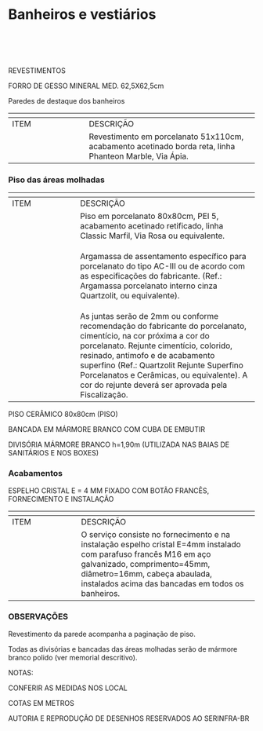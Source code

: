 # Banheiros e vestiários



<figure><img src="https://lh7-us.googleusercontent.com/smGcTYl_HMz3aVEnbPwQ30O2wcIzKe84dwc6ktyZ7ktTIk0mgFnMzfZEQjeCllot6TzwuIJjwumnrnaoUXmI7EtMtpWvPhLAswFLAj8e-xWWFu_JefbJjMDRS7O12XgcU8yZVoWSrZYI3HdZoi8AvII" alt=""><figcaption></figcaption></figure>

&#x20;

<figure><img src="https://lh7-us.googleusercontent.com/BrDsZQqckbmhbQC-6qMNizfFq4CZyqcn0idx4tTqh2E72WDoQtb5NeOMw6MwIJxB7HxYZrItyjd4jjEBK54eUkOx-314rgYqf_kd8-qPaY5VkKntsqxQlZGS5nbVQfaoRBCOP7LXpozr_1_6K-YNFEc" alt=""><figcaption></figcaption></figure>

<figure><img src="https://lh7-us.googleusercontent.com/7kPeboDsy0tDahEVUq8PP3gSHjCKkfRaPI09ZzIJz-vodPXAsfk7VpPSwscxTgY9AvdvgINRYdNKAShhMemxEqHnesTyaDtNePBvgWYeoYp7ASwobdY21zjyyMhmmvIm9sdoMJeZ5z9O6ykezzBPlkk" alt=""><figcaption></figcaption></figure>

&#x20;&#x20;

<figure><img src="https://lh7-us.googleusercontent.com/1ZQSMRRGjMDnrqgtQjuP0g5kHIBFw9oOGE5hCiKEL6utiUN868u6vM0-hb9Wj6lwORIqbmUyYxje6j0mO6IL5Bgbf6oz-LbEF9-dIGoNptuFWdNjTrG_ssTROl1SC7G-z0sZWyUj6yAIX2w8-PmJAVI" alt=""><figcaption></figcaption></figure>

<figure><img src="https://lh7-us.googleusercontent.com/vw5FpKV-VazplATln70l8S3O7jm1aop5jPLjZDL4tiMdMqWnILQ7_-RdNC81CmaMPhxRbSVtSJPqrQOeYVcMkDZv1c-A6dnh9jBNputof_L5s43oyb4_Ec95j3ntix53KVX8leUxMyjoyVPJ3nvs3w4" alt=""><figcaption></figcaption></figure>

REVESTIMENTOS

FORRO DE GESSO MINERAL MED. 62,5X62,5cm

Paredes de destaque dos banheiros

<table data-header-hidden><thead><tr><th width="141"></th><th></th></tr></thead><tbody><tr><td>ITEM</td><td>DESCRIÇÃO</td></tr><tr><td><img src="https://lh7-us.googleusercontent.com/q1tOAUgLM3UTZqV9BYn6AHyitF5vh8IjFAQGbHAX7_UAueR57v81Dr1oYy1nGaVBozWoa7pWJQvn0ZNhh5FMl6dlbvq_xe7TyMWlQZ-WlwBfaIS_Qx_eM8wQbzyj2wajmizyvFcu2IWGcjB1SwnFazk" alt=""> </td><td>Revestimento em porcelanato 51x110cm, acabamento acetinado borda reta, linha Phanteon Marble, Via Ápia.</td></tr></tbody></table>

### Piso das áreas molhadas

<table data-header-hidden><thead><tr><th width="123"></th><th></th></tr></thead><tbody><tr><td>ITEM</td><td>DESCRIÇÃO</td></tr><tr><td><img src="https://lh7-us.googleusercontent.com/e_xjpBXIbZhle-GWHAXN7-7wzp5Qqwbbut8f95rUiukDfJldxenS1oKU9VhvQu5y87jPjhb3rjyQR-krQWA7_jcDyPnHfsvQpYcX29vcRSt1Jo-HG6J7jPm74eTmIO_0e27zmPmooh3Z32ysuNBNDD4" alt=""> </td><td>Piso em porcelanato 80x80cm, PEI 5, acabamento acetinado retificado,  linha Classic Marfil, Via Rosa ou equivalente.</td></tr><tr><td><img src="https://lh7-us.googleusercontent.com/BpHqkfalywCMZ-Vb0ZaK_ThoXE7zpiYMIZh6iyNouloE3ImgFjp4zJeYijVSNxdyn5aSK_IycOwygcSH0HrrUBkWTQlOVVbl8j07YK1veAbBQ8EwnMi8l1lqkPObk3DAbkmkqvhmK1ZjJ7ZnOEdAknc" alt="">  </td><td><p>Argamassa de assentamento específico para porcelanato do tipo AC-III ou de acordo com as especificações do fabricante. (Ref.: Argamassa porcelanato interno cinza Quartzolit, ou equivalente).</p><p> </p></td></tr><tr><td>  <img src="https://lh7-us.googleusercontent.com/UkGbwyw-Ug3V8M1x7Z1KhQHl7frZ9tgJAxoeUDNTuTfGXgzVIt-KFILnrcqlLiE6HOjMc80Lesc3GlE3QWt6hzbQ0VMtD9ktyXNztMo3hF5SkjjMzZg7_9xfat5uzLw2fSeTfbZfqPkoMfPjA41Xybs" alt=""></td><td>As juntas serão de 2mm ou conforme recomendação do fabricante do porcelanato, cimentício, na cor próxima a cor do porcelanato. Rejunte cimentício, colorido, resinado, antimofo e de acabamento superfino (Ref.: Quartzolit Rejunte Superfino Porcelanatos e Cerâmicas, ou equivalente). A cor do rejunte deverá ser aprovada pela Fiscalização.</td></tr></tbody></table>

PISO CERÂMICO 80x80cm (PISO)

BANCADA EM MÁRMORE BRANCO COM CUBA DE EMBUTIR

DIVISÓRIA MÁRMORE BRANCO h=1,90m (UTILIZADA NAS BAIAS DE SANITÁRIOS E NOS BOXES)

### Acabamentos

ESPELHO CRISTAL E = 4 MM FIXADO COM BOTÃO FRANCÊS, FORNECIMENTO E INSTALAÇÃO

<table data-header-hidden><thead><tr><th width="125"></th><th></th></tr></thead><tbody><tr><td>ITEM</td><td>DESCRIÇÃO</td></tr><tr><td><img src="https://lh7-us.googleusercontent.com/-vhSrRZxfT05-1tewU79HGMG6CrptnBf3VO48jLlZMmxQ0q1i_BIvdC6txgiup41lUPmgmnAi66kEXr_Sdd3s76-1xVihSTZ_QVPjV0sFE_l7WmUpnfRtvXdqq3CCK3VNNOiaWfRSic1-lNNFH6nVOk" alt=""></td><td>O serviço consiste no fornecimento e na instalação espelho cristal E=4mm instalado com parafuso francês M16 em aço galvanizado, comprimento=45mm, diâmetro=16mm, cabeça abaulada, instalados acima das bancadas em todos os banheiros.</td></tr></tbody></table>

### OBSERVAÇÕES

Revestimento da parede acompanha a paginação de piso.

Todas as divisórias e bancadas das áreas molhadas serão de mármore branco polido (ver memorial descritivo).



NOTAS:

CONFERIR AS MEDIDAS NOS LOCAL

COTAS EM METROS

AUTORIA E REPRODUÇÃO DE DESENHOS RESERVADOS AO SERINFRA-BR
